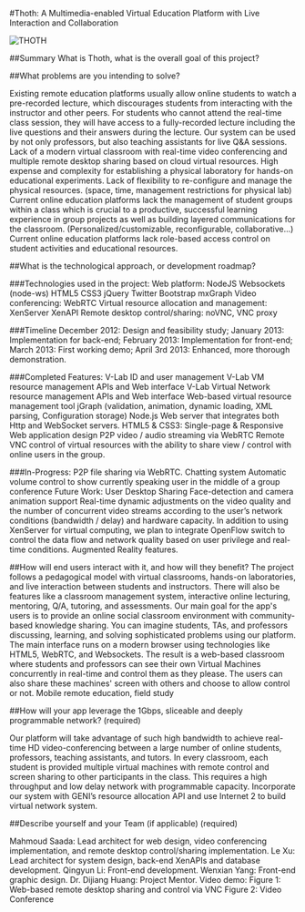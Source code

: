 #Thoth: A Multimedia-enabled Virtual Education Platform with Live Interaction and Collaboration

![THOTH](http://www.crystalinks.com/thothdaynight.jpg "Thoth")

##Summary
What is Thoth, what is the overall goal of this project?

##What problems are you intending to solve?

Existing remote education platforms usually allow online students to watch a pre-recorded lecture, which discourages students from interacting with the instructor and other peers. 
For students who cannot attend the real-time class session, they will have access to a fully-recorded lecture including the live questions and their answers during the lecture. Our system can be used by not only professors, but also teaching assistants for live Q&A sessions.
Lack of a modern virtual classroom with real-time video conferencing and multiple remote desktop sharing based on cloud virtual resources.
High expense and complexity for establishing a physical laboratory for hands-on educational experiments. Lack of flexibility to re-configure and manage the physical resources. (space, time, management restrictions for physical lab)
Current online education platforms lack the management of student groups within a class which is crucial to a productive, successful learning experience in group projects as well as building layered communications for the classroom. (Personalized/customizable, reconfigurable, collaborative...)
Current online education platforms lack role-based access control on student activities and educational resources.

##What is the technological approach, or development roadmap?

###Technologies used in the project:
Web platform:
NodeJS
Websockets (node-ws)
HTML5
CSS3
jQuery
Twitter Bootstrap
mxGraph
Video conferencing:
WebRTC
Virtual resource allocation and management:
XenServer
XenAPI
Remote desktop control/sharing:
noVNC, VNC proxy

###Timeline
December 2012: Design and feasibility study;
January 2013: Implementation for back-end;
February 2013: Implementation for front-end;
March 2013: First working demo;
April 3rd 2013: Enhanced, more thorough demonstration.

###Completed Features:
V-Lab ID and user management
V-Lab VM resource management APIs and Web interface
V-Lab Virtual Network resource management APIs and Web interface
Web-based virtual resource management tool jGraph (validation, animation, dynamic loading, XML parsing, Configuration storage)
Node.js Web server that integrates both Http and WebSocket servers. 
HTML5 & CSS3: Single-page & Responsive Web application design
P2P video / audio streaming via WebRTC
Remote VNC control of virtual resources with the ability to share view / control with online users in the group.

###In-Progress:
P2P file sharing via WebRTC.
Chatting system
Automatic volume control to show currently speaking user in the middle of a group conference
Future Work:
User Desktop Sharing
Face-detection and camera animation support
Real-time dynamic adjustments on the video quality and the number of concurrent video streams according to the user’s network conditions (bandwidth / delay) and hardware capacity.
In addition to using XenServer for virtual computing, we plan to integrate OpenFlow switch to control the data flow and network quality based on user privilege and real-time conditions.
Augmented Reality features.


##How will end users interact with it, and how will they benefit? 
The project follows a pedagogical model with virtual classrooms, hands-on laboratories, and live interaction between students and instructors. There will also be features like a classroom management system, interactive online lecturing, mentoring, Q/A, tutoring, and assessments. Our main goal for the app's users is to provide an online social classroom environment with community-based knowledge sharing. You can imagine students, TAs, and professors discussing, learning, and solving sophisticated problems using our platform.
The main interface runs on a modern browser using technologies like HTML5, WebRTC, and Websockets. The result is a web-based classroom where students and professors can see their own Virtual Machines concurrently in real-time and control them as they please. The users can also share these machines' screen with others and choose to allow control or not.
Mobile remote education, field study

##How will your app leverage the 1Gbps, sliceable and deeply programmable network? (required)

Our platform will take advantage of such high bandwidth to achieve real-time HD video-conferencing between a large number of online students, professors, teaching assistants, and tutors. 
In every classroom, each student is provided multiple virtual machines with remote control and screen sharing to other participants in the class. This requires a high throughput and low delay network with programmable capacity.
Incorporate our system with GENI’s resource allocation API and use Internet 2 to build virtual network system.

##Describe yourself and your Team (if applicable) (required)

Mahmoud Saada: Lead architect for web design, video conferencing implementation, and remote desktop control/sharing implementation. Le Xu: Lead architect for system design, back-end XenAPIs and database development. Qingyun Li: Front-end development. Wenxian Yang: Front-end graphic design. Dr. Dijiang Huang: Project Mentor.
Video demo:
Figure 1: Web-based remote desktop sharing and control via VNC
Figure 2: Video Conference

